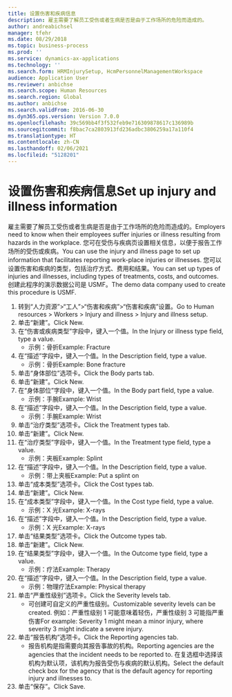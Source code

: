 ```yaml
---
title: 设置伤害和疾病信息
description: 雇主需要了解员工受伤或者生病是否是由于工作场所的危险而造成的。
author: andreabichsel
manager: tfehr
ms.date: 08/29/2018
ms.topic: business-process
ms.prod: ''
ms.service: dynamics-ax-applications
ms.technology: ''
ms.search.form: HRMInjurySetup, HcmPersonnelManagementWorkspace
audience: Application User
ms.reviewer: anbichse
ms.search.scope: Human Resources
ms.search.region: Global
ms.author: anbichse
ms.search.validFrom: 2016-06-30
ms.dyn365.ops.version: Version 7.0.0
ms.openlocfilehash: 39c569bb4f3f532feb9e716309878617c136989b
ms.sourcegitcommit: f8bac7ca2803913fd236adbc3806259a17a110f4
ms.translationtype: HT
ms.contentlocale: zh-CN
ms.lasthandoff: 02/06/2021
ms.locfileid: "5128201"
---
```

# <a name="set-up-injury-and-illness-information"></a><span data-ttu-id="ef1a7-103">设置伤害和疾病信息</span><span class="sxs-lookup"><span data-stu-id="ef1a7-103">Set up injury and illness information</span></span>



<span data-ttu-id="ef1a7-104">雇主需要了解员工受伤或者生病是否是由于工作场所的危险而造成的。</span><span class="sxs-lookup"><span data-stu-id="ef1a7-104">Employers need to know when their employees suffer injuries or illness resulting from hazards in the workplace.</span></span> <span data-ttu-id="ef1a7-105">您可在受伤与疾病页设置相关信息，以便于报告工作场所的受伤或疾病。</span><span class="sxs-lookup"><span data-stu-id="ef1a7-105">You can use the injury and illness page to set up information that facilitates reporting work-place injuries or illnesses.</span></span> <span data-ttu-id="ef1a7-106">您可以设置伤害和疾病的类型，包括治疗方式、费用和结果。</span><span class="sxs-lookup"><span data-stu-id="ef1a7-106">You can set up types of injuries and illnesses, including types of treatments, costs, and outcomes.</span></span> <span data-ttu-id="ef1a7-107">创建此程序的演示数据公司是 USMF。</span><span class="sxs-lookup"><span data-stu-id="ef1a7-107">The demo data company used to create this procedure is USMF.</span></span>

1. <span data-ttu-id="ef1a7-108">转到“人力资源”>“工人”>“伤害和疾病”>“伤害和疾病”设置。</span><span class="sxs-lookup"><span data-stu-id="ef1a7-108">Go to Human resources > Workers > Injury and illness > Injury and illness setup.</span></span>
2. <span data-ttu-id="ef1a7-109">单击“新建”。</span><span class="sxs-lookup"><span data-stu-id="ef1a7-109">Click New.</span></span>
3. <span data-ttu-id="ef1a7-110">在“伤害或疾病类型”字段中，键入一个值。</span><span class="sxs-lookup"><span data-stu-id="ef1a7-110">In the Injury or illness type field, type a value.</span></span>
    * <span data-ttu-id="ef1a7-111">示例：骨折</span><span class="sxs-lookup"><span data-stu-id="ef1a7-111">Example: Fracture</span></span>  
4. <span data-ttu-id="ef1a7-112">在“描述”字段中，键入一个值。</span><span class="sxs-lookup"><span data-stu-id="ef1a7-112">In the Description field, type a value.</span></span>
    * <span data-ttu-id="ef1a7-113">示例：骨折</span><span class="sxs-lookup"><span data-stu-id="ef1a7-113">Example: Bone fracture</span></span>  
5. <span data-ttu-id="ef1a7-114">单击“身体部位”选项卡。</span><span class="sxs-lookup"><span data-stu-id="ef1a7-114">Click the Body parts tab.</span></span>
6. <span data-ttu-id="ef1a7-115">单击“新建”。</span><span class="sxs-lookup"><span data-stu-id="ef1a7-115">Click New.</span></span>
7. <span data-ttu-id="ef1a7-116">在“身体部位”字段中，键入一个值。</span><span class="sxs-lookup"><span data-stu-id="ef1a7-116">In the Body part field, type a value.</span></span>
    * <span data-ttu-id="ef1a7-117">示例：手腕</span><span class="sxs-lookup"><span data-stu-id="ef1a7-117">Example: Wrist</span></span>  
8. <span data-ttu-id="ef1a7-118">在“描述”字段中，键入一个值。</span><span class="sxs-lookup"><span data-stu-id="ef1a7-118">In the Description field, type a value.</span></span>
    * <span data-ttu-id="ef1a7-119">示例：手腕</span><span class="sxs-lookup"><span data-stu-id="ef1a7-119">Example: Wrist</span></span>  
9. <span data-ttu-id="ef1a7-120">单击“治疗类型”选项卡。</span><span class="sxs-lookup"><span data-stu-id="ef1a7-120">Click the Treatment types tab.</span></span>
10. <span data-ttu-id="ef1a7-121">单击“新建”。</span><span class="sxs-lookup"><span data-stu-id="ef1a7-121">Click New.</span></span>
11. <span data-ttu-id="ef1a7-122">在“治疗类型”字段中，键入一个值。</span><span class="sxs-lookup"><span data-stu-id="ef1a7-122">In the Treatment type field, type a value.</span></span>
    * <span data-ttu-id="ef1a7-123">示例：夹板</span><span class="sxs-lookup"><span data-stu-id="ef1a7-123">Example: Splint</span></span>  
12. <span data-ttu-id="ef1a7-124">在“描述”字段中，键入一个值。</span><span class="sxs-lookup"><span data-stu-id="ef1a7-124">In the Description field, type a value.</span></span>
    * <span data-ttu-id="ef1a7-125">示例：带上夹板</span><span class="sxs-lookup"><span data-stu-id="ef1a7-125">Example: Put a splint on</span></span>  
13. <span data-ttu-id="ef1a7-126">单击“成本类型”选项卡。</span><span class="sxs-lookup"><span data-stu-id="ef1a7-126">Click the Cost types tab.</span></span>
14. <span data-ttu-id="ef1a7-127">单击“新建”。</span><span class="sxs-lookup"><span data-stu-id="ef1a7-127">Click New.</span></span>
15. <span data-ttu-id="ef1a7-128">在“成本类型”字段中，键入一个值。</span><span class="sxs-lookup"><span data-stu-id="ef1a7-128">In the Cost type field, type a value.</span></span>
    * <span data-ttu-id="ef1a7-129">示例：X 光</span><span class="sxs-lookup"><span data-stu-id="ef1a7-129">Example: X-rays</span></span>  
16. <span data-ttu-id="ef1a7-130">在“描述”字段中，键入一个值。</span><span class="sxs-lookup"><span data-stu-id="ef1a7-130">In the Description field, type a value.</span></span>
    * <span data-ttu-id="ef1a7-131">示例：X 光</span><span class="sxs-lookup"><span data-stu-id="ef1a7-131">Example: X-rays</span></span>  
17. <span data-ttu-id="ef1a7-132">单击“结果类型”选项卡。</span><span class="sxs-lookup"><span data-stu-id="ef1a7-132">Click the Outcome types tab.</span></span>
18. <span data-ttu-id="ef1a7-133">单击“新建”。</span><span class="sxs-lookup"><span data-stu-id="ef1a7-133">Click New.</span></span>
19. <span data-ttu-id="ef1a7-134">在“结果类型”字段中，键入一个值。</span><span class="sxs-lookup"><span data-stu-id="ef1a7-134">In the Outcome type field, type a value.</span></span>
    * <span data-ttu-id="ef1a7-135">示例：疗法</span><span class="sxs-lookup"><span data-stu-id="ef1a7-135">Example: Therapy</span></span>  
20. <span data-ttu-id="ef1a7-136">在“描述”字段中，键入一个值。</span><span class="sxs-lookup"><span data-stu-id="ef1a7-136">In the Description field, type a value.</span></span>
    * <span data-ttu-id="ef1a7-137">示例：物理疗法</span><span class="sxs-lookup"><span data-stu-id="ef1a7-137">Example: Physical therapy</span></span>  
21. <span data-ttu-id="ef1a7-138">单击“严重性级别”选项卡。</span><span class="sxs-lookup"><span data-stu-id="ef1a7-138">Click the Severity levels tab.</span></span>
    * <span data-ttu-id="ef1a7-139">可创建可自定义的严重性级别。</span><span class="sxs-lookup"><span data-stu-id="ef1a7-139">Customizable severity levels can be created.</span></span> <span data-ttu-id="ef1a7-140">例如：严重性级别 1 可能意味着轻伤，严重性级别 3 可能指严重伤害</span><span class="sxs-lookup"><span data-stu-id="ef1a7-140">For example: Severity 1 might mean a minor injury, where severity 3 might indicate a severe injury.</span></span>  
22. <span data-ttu-id="ef1a7-141">单击“报告机构”选项卡。</span><span class="sxs-lookup"><span data-stu-id="ef1a7-141">Click the Reporting agencies tab.</span></span>
    * <span data-ttu-id="ef1a7-142">报告机构是指需要向其报告事故的机构。</span><span class="sxs-lookup"><span data-stu-id="ef1a7-142">Reporting agencies are the agencies that the incident needs to be reported to.</span></span> <span data-ttu-id="ef1a7-143">在复选框中选择该机构为默认项，该机构为报告受伤与疾病的默认机构。</span><span class="sxs-lookup"><span data-stu-id="ef1a7-143">Select the default check box for the agency that is the default agency for reporting injury and illnesses to.</span></span>  
23. <span data-ttu-id="ef1a7-144">单击“保存”。</span><span class="sxs-lookup"><span data-stu-id="ef1a7-144">Click Save.</span></span>

